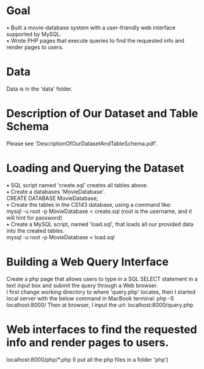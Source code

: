 # Goal
• Built a movie-database system with a user-friendly web interface supported by MySQL.<br>
• Wrote PHP pages that execute queries to find the requested info and render pages to users.

# Data 
Data is in the 'data' folder.

# Description of Our Dataset and Table Schema
Please see 'DescriptionOfOurDatasetAndTableSchema.pdf'.

# Loading and Querying the Dataset
• SQL script named 'create.sql' creates all tables above.<br>
• Create a databases 'MovieDatabase'.<br>
CREATE DATABASE MovieDatabase; <br>
• Create the tables in the CS143 database, using a command like:<br>
mysql -u root -p MovieDatabase < create.sql (root is the username, and it will hint for password) <br>
• Create a MySQL script, named 'load.sql', that loads all our provided data into the created tables. <br>
mysql -u root -p MovieDatabase < load.sql 

# Building a Web Query Interface
Create a php page that allows users to type in a SQL SELECT statement in a text input box and submit the query through a Web browser. <br>
I first change working directory to where 'query.php' locates, then I started local server with the below command in MacBook terminal:
php -S localhost:8000/
Then at browser, I input the url: localhost:8000/query.php

# Web interfaces to find the requested info and render pages to users.
localhost:8000/php/*.php  (I put all the php files in a folder 'php')
